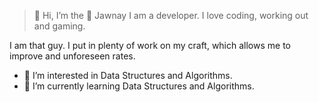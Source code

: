> 👋 Hi, I’m the 🐐 Jawnay
I am a developer. I love coding, working out and gaming.

I am that guy. I put in plenty of work on my craft, which allows me to improve and unforeseen rates.

- 👀 I’m interested in Data Structures and Algorithms.
- 🌱 I’m currently learning Data Structures and Algorithms.


<!---
Jawnay/Jawnay is a ✨ special ✨ repository because its `README.md` (this file) appears on your GitHub profile.
You can click the Preview link to take a look at your changes.
--->




